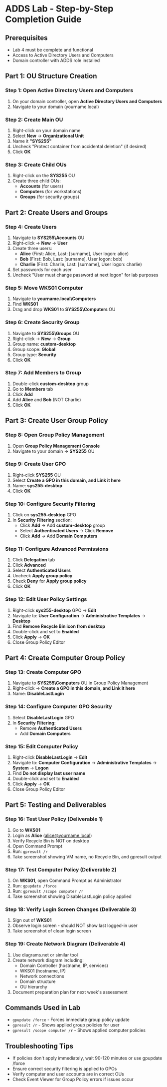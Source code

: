 # ADDS Lab - Step-by-Step Completion Guide

## Prerequisites
- Lab 4 must be complete and functional
- Access to Active Directory Users and Computers
- Domain controller with ADDS role installed

## Part 1: OU Structure Creation

### Step 1: Open Active Directory Users and Computers
1. On your domain controller, open **Active Directory Users and Computers**
2. Navigate to your domain (yourname.local)

### Step 2: Create Main OU
1. Right-click on your domain name
2. Select **New** → **Organizational Unit**
3. Name it **"SYS255"**
4. Uncheck "Protect container from accidental deletion" (if desired)
5. Click **OK**

### Step 3: Create Child OUs
1. Right-click on the **SYS255** OU
2. Create three child OUs:
   - **Accounts** (for users)
   - **Computers** (for workstations)
   - **Groups** (for security groups)

## Part 2: Create Users and Groups

### Step 4: Create Users
1. Navigate to **SYS255\Accounts** OU
2. Right-click → **New** → **User**
3. Create three users:
   - **Alice** (First: Alice, Last: [surname], User logon: alice)
   - **Bob** (First: Bob, Last: [surname], User logon: bob)
   - **Charlie** (First: Charlie, Last: [surname], User logon: charlie)
4. Set passwords for each user
5. Uncheck "User must change password at next logon" for lab purposes

### Step 5: Move WKS01 Computer
1. Navigate to **yourname.local\Computers**
2. Find **WKS01**
3. Drag and drop **WKS01** to **SYS255\Computers** OU

### Step 6: Create Security Group
1. Navigate to **SYS255\Groups** OU
2. Right-click → **New** → **Group**
3. Group name: **custom-desktop**
4. Group scope: **Global**
5. Group type: **Security**
6. Click **OK**

### Step 7: Add Members to Group
1. Double-click **custom-desktop** group
2. Go to **Members** tab
3. Click **Add**
4. Add **Alice** and **Bob** (NOT Charlie)
5. Click **OK**

## Part 3: Create User Group Policy

### Step 8: Open Group Policy Management
1. Open **Group Policy Management Console**
2. Navigate to your domain → **SYS255** OU

### Step 9: Create User GPO
1. Right-click **SYS255** OU
2. Select **Create a GPO in this domain, and Link it here**
3. Name: **sys255-desktop**
4. Click **OK**

### Step 10: Configure Security Filtering
1. Click on **sys255-desktop** GPO
2. In **Security Filtering** section:
   - Click **Add** → Add **custom-desktop** group
   - Select **Authenticated Users** → Click **Remove**
   - Click **Add** → Add **Domain Computers**

### Step 11: Configure Advanced Permissions
1. Click **Delegation** tab
2. Click **Advanced**
3. Select **Authenticated Users**
4. Uncheck **Apply group policy**
5. Check **Deny** for **Apply group policy**
6. Click **OK**

### Step 12: Edit User Policy Settings
1. Right-click **sys255-desktop** GPO → **Edit**
2. Navigate to: **User Configuration** → **Administrative Templates** → **Desktop**
3. Find **Remove Recycle Bin icon from desktop**
4. Double-click and set to **Enabled**
5. Click **Apply** → **OK**
6. Close Group Policy Editor

## Part 4: Create Computer Group Policy

### Step 13: Create Computer GPO
1. Navigate to **SYS255\Computers** OU in Group Policy Management
2. Right-click → **Create a GPO in this domain, and Link it here**
3. Name: **DisableLastLogin**

### Step 14: Configure Computer GPO Security
1. Select **DisableLastLogin** GPO
2. In **Security Filtering**:
   - Remove **Authenticated Users**
   - Add **Domain Computers**

### Step 15: Edit Computer Policy
1. Right-click **DisableLastLogin** → **Edit**
2. Navigate to: **Computer Configuration** → **Administrative Templates** → **System** → **Logon**
3. Find **Do not display last user name**
4. Double-click and set to **Enabled**
5. Click **Apply** → **OK**
6. Close Group Policy Editor

## Part 5: Testing and Deliverables

### Step 16: Test User Policy (Deliverable 1)
1. Go to **WKS01**
2. Login as **Alice** (alice@yourname.local)
3. Verify Recycle Bin is NOT on desktop
4. Open Command Prompt
5. Run: `gpresult /r`
6. Take screenshot showing VM name, no Recycle Bin, and gpresult output

### Step 17: Test Computer Policy (Deliverable 2)
1. On **WKS01**, open Command Prompt as Administrator
2. Run: `gpupdate /force`
3. Run: `gpresult /scope computer /r`
4. Take screenshot showing DisableLastLogin policy applied

### Step 18: Verify Login Screen Changes (Deliverable 3)
1. Sign out of **WKS01**
2. Observe login screen - should NOT show last logged-in user
3. Take screenshot of clean login screen

### Step 19: Create Network Diagram (Deliverable 4)
1. Use diagrams.net or similar tool
2. Create network diagram including:
   - Domain Controller (hostname, IP, services)
   - WKS01 (hostname, IP)
   - Network connections
   - Domain structure
   - OU hierarchy
3. Document preparation plan for next week's assessment

## Commands Used in Lab
- `gpupdate /force` - Forces immediate group policy update
- `gpresult /r` - Shows applied group policies for user
- `gpresult /scope computer /r` - Shows applied computer policies

## Troubleshooting Tips
- If policies don't apply immediately, wait 90-120 minutes or use gpupdate /force
- Ensure correct security filtering is applied to GPOs
- Verify computer and user accounts are in correct OUs
- Check Event Viewer for Group Policy errors if issues occur

